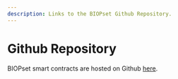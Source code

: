 ```yaml
---
description: Links to the BIOPset Github Repository.
---
```


# Github Repository

BIOPset smart contracts are hosted on Github [here](https://github.com/BIOPset).


